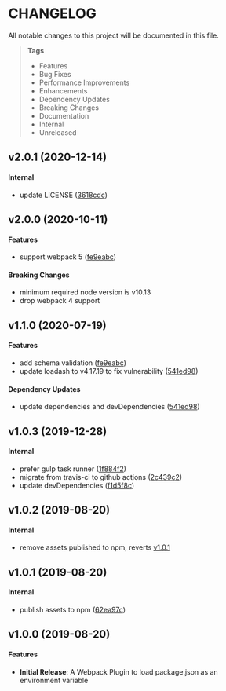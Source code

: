 # CHANGELOG

All notable changes to this project will be documented in this file.

> **Tags**
>
> - Features
> - Bug Fixes
> - Performance Improvements
> - Enhancements
> - Dependency Updates
> - Breaking Changes
> - Documentation
> - Internal
> - Unreleased

## v2.0.1 (2020-12-14)

#### Internal

- update LICENSE ([3618cdc](https://github.com/sibiraj-s/pkg.json-webpack-plugin/commit/3618cdc))

## v2.0.0 (2020-10-11)

#### Features

- support webpack 5 ([fe9eabc](https://github.com/sibiraj-s/pkg.json-webpack-plugin/commit/fe9eabc))

#### Breaking Changes

- minimum required node version is v10.13
- drop webpack 4 support

## v1.1.0 (2020-07-19)

#### Features

- add schema validation ([fe9eabc](https://github.com/sibiraj-s/pkg.json-webpack-plugin/commit/fe9eabc))
- update loadash to v4.17.19 to fix vulnerability ([541ed98](https://github.com/sibiraj-s/pkg.json-webpack-plugin/commit/541ed98))

#### Dependency Updates

- update dependencies and devDependencies ([541ed98](https://github.com/sibiraj-s/pkg.json-webpack-plugin/commit/541ed98))

## v1.0.3 (2019-12-28)

#### Internal

- prefer gulp task runner ([1f884f2](https://github.com/sibiraj-s/pkg.json-webpack-plugin/commit/1f884f2))
- migrate from travis-ci to github actions ([2c439c2](https://github.com/sibiraj-s/pkg.json-webpack-plugin/commit/2c439c2))
- update devDependencies ([f1d5f8c](https://github.com/sibiraj-s/pkg.json-webpack-plugin/commit/f1d5f8c))

## v1.0.2 (2019-08-20)

#### Internal

- remove assets published to npm, reverts [v1.0.1](https://github.com/sibiraj-s/pkg.json-webpack-plugin/blob/master/CHANGELOG.md#v101-2019-08-20)

## v1.0.1 (2019-08-20)

#### Internal

- publish assets to npm ([62ea97c](https://github.com/sibiraj-s/pkg.json-webpack-plugin/commit/62ea97c))

## v1.0.0 (2019-08-20)

#### Features

- **Initial Release**: A Webpack Plugin to load package.json as an environment variable
